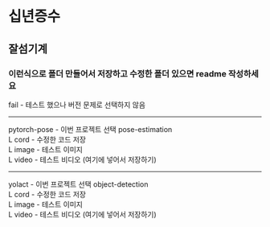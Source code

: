 # 십년증수
## 잘섬기계
### 이런식으로 폴더 만들어서 저장하고 수정한 폴더 있으면 readme 작성하세요

fail - 테스트 했으나 버전 문제로 선택하지 않음
   
--------------------------------------------------
pytorch-pose - 이번 프로젝트 선택 pose-estimation    
L cord - 수정한 코드 저장   
L image - 테스트 이미지   
L video - 테스트 비디오 (여기에 넣어서 저장하기)   

--------------------------------------------------

yolact - 이번 프로젝트 선택 object-detection    
L cord - 수정한 코드 저장    
L image - 테스트 이미지    
L video - 테스트 비디오 (여기에 넣어서 저장하기)   
